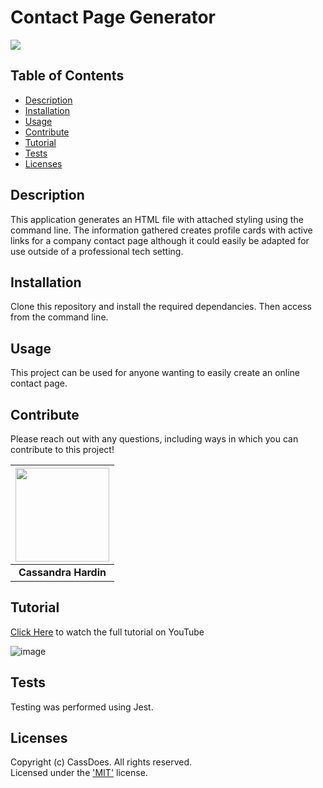 #  Contact Page  Generator
  [<img src="https://img.shields.io/badge/License-MIT-yellow.svg"/>](https://www.mit.edu/~amini/LICENSE.md)

  ## Table of Contents
  - [Description](#description)
  - [Installation](#installation)
  - [Usage](#usage)
  - [Contribute](#contribute)
  - [Tutorial](#tutorial)
  - [Tests](#tests)
  - [Licenses](#licenses)

  ## Description
  This application generates an HTML file with attached styling using the command line. The information gathered creates profile cards with active links for a company contact page although it could easily be adapted for use outside of a professional tech setting. 

  ## Installation
  Clone this repository and install the required dependancies. Then access from the command line.

  ## Usage
  This project can be used for anyone wanting to easily create an online contact page. 

  ## Contribute 
  Please reach out with any questions, including ways in which
  you can contribute to this project!

  | [<img src="https://github.com/cassdoes.png?" width="150"/>](https://github.com/cassdoes) |
  | :-: |
  | **Cassandra Hardin** |

  ## Tutorial
  [Click Here](https://www.youtube.com/watch?v=FP_-FNbvuDI) to watch the full tutorial on YouTube  
  
  ![image](https://user-images.githubusercontent.com/96797348/163887013-622caf98-ee5a-4441-adb5-55a56ce712e5.png)

  ## Tests
  Testing was performed using Jest.

  ## Licenses
  Copyright (c) CassDoes. All rights reserved.  
  Licensed under the ['MIT'](https://www.mit.edu/~amini/LICENSE.md) license.